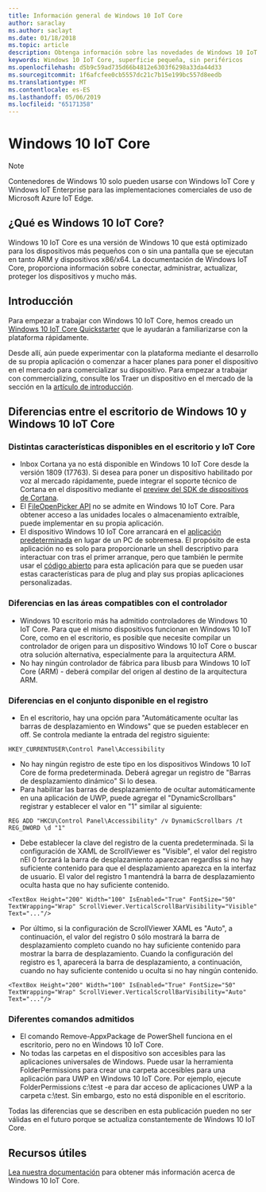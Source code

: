 ```yaml
---
title: Información general de Windows 10 IoT Core
author: saraclay
ms.author: saclayt
ms.date: 01/18/2018
ms.topic: article
description: Obtenga información sobre las novedades de Windows 10 IoT Core y lo que puede hacer con él.
keywords: Windows 10 IoT Core, superficie pequeña, sin periféricos
ms.openlocfilehash: d5b9c59ad735d66b4812e6303f6298a33da44d33
ms.sourcegitcommit: 1f6afcfee0cb5557dc21c7b15e199bc557d8eedb
ms.translationtype: MT
ms.contentlocale: es-ES
ms.lasthandoff: 05/06/2019
ms.locfileid: "65171358"
---
```

# <a name="windows-10-iot-core"></a>Windows 10 IoT Core

> [!NOTE]
> Contenedores de Windows 10 solo pueden usarse con Windows IoT Core y Windows IoT Enterprise para las implementaciones comerciales de uso de Microsoft Azure IoT Edge.

## <a name="what-is-windows-10-iot-core"></a>¿Qué es Windows 10 IoT Core?
Windows 10 IoT Core es una versión de Windows 10 que está optimizado para los dispositivos más pequeños con o sin una pantalla que se ejecutan en tanto ARM y dispositivos x86/x64. La documentación de Windows IoT Core, proporciona información sobre conectar, administrar, actualizar, proteger los dispositivos y mucho más. 

## <a name="getting-started"></a>Introducción
Para empezar a trabajar con Windows 10 IoT Core, hemos creado un [Windows 10 IoT Core Quickstarter](tutorials/Tutorials.md) que le ayudarán a familiarizarse con la plataforma rápidamente. 

Desde allí, aún puede experimentar con la plataforma mediante el desarrollo de su propia aplicación o comenzar a hacer planes para poner el dispositivo en el mercado para comercializar su dispositivo. Para empezar a trabajar con commercializing, consulte los Traer un dispositivo en el mercado de la sección en la [artículo de introducción](https://docs.microsoft.com/windows/iot-core/getstarted).

## <a name="differences-between-windows-10-desktop-and-windows-10-iot-core"></a>Diferencias entre el escritorio de Windows 10 y Windows 10 IoT Core

### <a name="different-features-available-on-desktop-and-iot-core"></a>Distintas características disponibles en el escritorio y IoT Core

* Inbox Cortana ya no está disponible en Windows 10 IoT Core desde la versión 1809 (17763). Si desea para poner un dispositivo habilitado por voz al mercado rápidamente, puede integrar el soporte técnico de Cortana en el dispositivo mediante el [preview del SDK de dispositivos de Cortana](https://developer.microsoft.com/en-us/cortana/devices).
* El [FileOpenPicker API](https://docs.microsoft.com/en-us/uwp/api/windows.storage.pickers.fileopenpicker) no se admite en Windows 10 IoT Core. Para obtener acceso a las unidades locales o almacenamiento extraíble, puede implementar en su propia aplicación.
* El dispositivo Windows 10 IoT Core arrancará en el [aplicación predeterminada](https://docs.microsoft.com/en-us/windows/iot-core/develop-your-app/iotcoredefaultapp) en lugar de un PC de sobremesa. El propósito de esta aplicación no es solo para proporcionarle un shell descriptivo para interactuar con tras el primer arranque, pero que también le permite usar el [código abierto](https://github.com/Microsoft/Windows-iotcore-samples/tree/master/Samples/IoTCoreDefaultApp) para esta aplicación para que se pueden usar estas características para de plug and play sus propias aplicaciones personalizadas.

### <a name="differences-in-driver-supported-areas"></a>Diferencias en las áreas compatibles con el controlador

* Windows 10 escritorio más ha admitido controladores de Windows 10 IoT Core. Para que el mismo dispositivos funcionan en Windows 10 IoT Core, como en el escritorio, es posible que necesite compilar un controlador de origen para un dispositivo Windows 10 IoT Core o buscar otra solución alternativa, especialmente para la arquitectura ARM.
* No hay ningún controlador de fábrica para libusb para Windows 10 IoT Core (ARM) - deberá compilar del origen al destino de la arquitectura ARM.

### <a name="differences-in-available-registry-set"></a>Diferencias en el conjunto disponible en el registro

* En el escritorio, hay una opción para "Automáticamente ocultar las barras de desplazamiento en Windows" que se pueden establecer en off. Se controla mediante la entrada del registro siguiente: 

```
HKEY_CURRENTUSER\Control Panel\Accessibility
```

* No hay ningún registro de este tipo en los dispositivos Windows 10 IoT Core de forma predeterminada. Deberá agregar un registro de "Barras de desplazamiento dinámico" Si lo desea.
* Para habilitar las barras de desplazamiento de ocultar automáticamente en una aplicación de UWP, puede agregar el "DynamicScrollbars" registrar y establecer el valor en "1" similar al siguiente:

```
REG ADD "HKCU\Control Panel\Accessibility" /v DynamicScrollbars /t REG_DWORD \d "1"
```

* Debe establecer la clave del registro de la cuenta predeterminada. Si la configuración de XAML de ScrollViewer es "Visible", el valor del registro nEl 0 forzará la barra de desplazamiento aparezcan regardlss si no hay suficiente contenido para que el desplazamiento aparezca en la interfaz de usuario. El valor del registro 1 mantendrá la barra de desplazamiento oculta hasta que no hay suficiente contenido.

```
<TextBox Height="200" Width="100" IsEnabled="True" FontSize="50" TextWrapping="Wrap" ScrollViewer.VerticalScrollBarVisibility="Visible" Text="..."/>
```

* Por último, si la configuración de ScrollViewer XAML es "Auto", a continuación, el valor del registro 0 sólo mostrará la barra de desplazamiento completo cuando no hay suficiente contenido para mostrar la barra de desplazamiento. Cuando la configuración del registro es 1, aparecerá la barra de desplazamiento, a continuación, cuando no hay suficiente contenido u oculta si no hay ningún contenido.

```
<TextBox Height="200" Width="100" IsEnabled="True" FontSize="50" TextWrapping="Wrap" ScrollViewer.VerticalScrollBarVisibility="Auto" Text="..."/>
```

### <a name="different-commands-supported"></a>Diferentes comandos admitidos

* El comando Remove-AppxPackage de PowerShell funciona en el escritorio, pero no en Windows 10 IoT Core.
* No todas las carpetas en el dispositivo son accesibles para las aplicaciones universales de Windows. Puede usar la herramienta FolderPermissions para crear una carpeta accesibles para una aplicación para UWP en Windows 10 IoT Core. Por ejemplo, ejecute FolderPermissions c:\test -e para dar acceso de aplicaciones UWP a la carpeta c:\test. Sin embargo, esto no está disponible en el escritorio.

Todas las diferencias que se describen en esta publicación pueden no ser válidas en el futuro porque se actualiza constantemente de Windows 10 IoT Core.

## <a name="helpful-resources"></a>Recursos útiles
[Lea nuestra documentación](https://docs.microsoft.com/windows/iot-core/) para obtener más información acerca de Windows 10 IoT Core.
